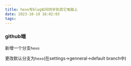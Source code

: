 ```yaml
---
title: hexo写blog如何同步到其它电脑上
date: 2023-10-19 16:02:03
tags:
---
```


### github端

新增一个分支`hexo`

更改默认分支为`hexo`(在settings->genneral->default branch中)

